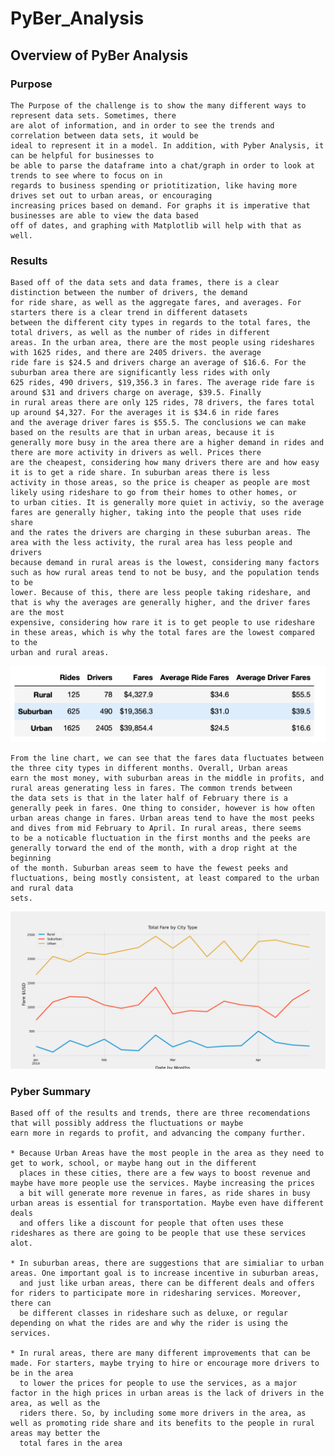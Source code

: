 # PyBer_Analysis

## Overview of PyBer Analysis
### Purpose
    The Purpose of the challenge is to show the many different ways to represent data sets. Sometimes, there 
    are alot of information, and in order to see the trends and correlation between data sets, it would be 
    ideal to represent it in a model. In addition, with Pyber Analysis, it can be helpful for businesses to 
    be able to parse the dataframe into a chat/graph in order to look at trends to see where to focus on in 
    regards to business spending or priotitization, like having more drives set out to urban areas, or encouraging
    increasing prices based on demand. For graphs it is imperative that businesses are able to view the data based 
    off of dates, and graphing with Matplotlib will help with that as well.

### Results
    Based off of the data sets and data frames, there is a clear distinction between the number of drivers, the demand
    for ride share, as well as the aggregate fares, and averages. For starters there is a clear trend in different datasets
    between the different city types in regards to the total fares, the total drivers, as well as the number of rides in different
    areas. In the urban area, there are the most people using rideshares with 1625 rides, and there are 2405 drivers. the average
    ride fare is $24.5 and drivers charge an average of $16.6. For the suburban area there are significantly less rides with only
    625 rides, 490 drivers, $19,356.3 in fares. The average ride fare is around $31 and drivers charge on average, $39.5. Finally
    in rural areas there are only 125 rides, 78 drivers, the fares total up around $4,327. For the averages it is $34.6 in ride fares
    and the average driver fares is $55.5. The conclusions we can make based on the results are that in urban areas, because it is 
    generally more busy in the area there are a higher demand in rides and there are more activity in drivers as well. Prices there
    are the cheapest, considering how many drivers there are and how easy it is to get a ride share. In suburban areas there is less
    activity in those areas, so the price is cheaper as people are most likely using rideshare to go from their homes to other homes, or
    to urban cities. It is generally more quiet in activiy, so the average fares are generally higher, taking into the people that uses ride share
    and the rates the drivers are charging in these suburban areas. The area with the less activity, the rural area has less people and drivers
    because demand in rural areas is the lowest, considering many factors such as how rural areas tend to not be busy, and the population tends to be 
    lower. Because of this, there are less people taking rideshare, and that is why the averages are generally higher, and the driver fares are the most
    expensive, considering how rare it is to get people to use rideshare in these areas, which is why the total fares are the lowest compared to the 
    urban and rural areas.
  ![rideshare data based on city type](https://github.com/tlin41390/PyBer_Analysis/blob/main/analysis/Pyber_citytype.png)
  
    From the line chart, we can see that the fares data fluctuates between the three city types in different months. Overall, Urban areas
    earn the most money, with suburban areas in the middle in profits, and rural areas generating less in fares. The common trends between
    the data sets is that in the later half of February there is a generally peek in fares. One thing to consider, however is how often 
    urban areas change in fares. Urban areas tend to have the most peeks and dives from mid February to April. In rural areas, there seems 
    to be a noticable fluctuation in the first months and the peeks are generally torward the end of the month, with a drop right at the beginning
    of the month. Suburban areas seem to have the fewest peeks and fluctuations, being mostly consistent, at least compared to the urban and rural data
    sets.
  ![rideshare data based on city type and date](https://github.com/tlin41390/PyBer_Analysis/blob/main/analysis/PyBer_fare_summary.png)
    
    
### Pyber Summary
    Based off of the results and trends, there are three recomendations that will possibly address the fluctuations or maybe
    earn more in regards to profit, and advancing the company further.
    
    * Because Urban Areas have the most people in the area as they need to get to work, school, or maybe hang out in the different
      places in these cities, there are a few ways to boost revenue and maybe have more people use the services. Maybe increasing the prices
      a bit will generate more revenue in fares, as ride shares in busy urban areas is essential for transportation. Maybe even have different deals
      and offers like a discount for people that often uses these rideshares as there are going to be people that use these services alot.
     
    * In suburban areas, there are suggestions that are simialiar to urban areas. One important goal is to increase incentive in suburban areas,
      and just like urban areas, there can be different deals and offers for riders to participate more in ridesharing services. Moreover, there can
      be different classes in rideshare such as deluxe, or regular depending on what the rides are and why the rider is using the services.
      
    * In rural areas, there are many different improvements that can be made. For starters, maybe trying to hire or encourage more drivers to be in the area
      to lower the prices for people to use the services, as a major factor in the high prices in urban areas is the lack of drivers in the area, as well as the
      riders there. So, by including some more drivers in the area, as well as promoting ride share and its benefits to the people in rural areas may better the 
      total fares in the area
    
